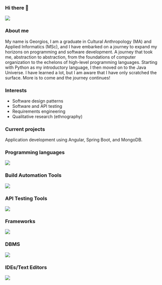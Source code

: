 ### Hi there 👋


<p>
  <a href="https://image.lexica.art/full_webp/3ccff4a8-fb6e-47e6-80a3-1e58211d7ec0">
    <img src="https://image.lexica.art/full_webp/3ccff4a8-fb6e-47e6-80a3-1e58211d7ec0" />
  </a>
</p>

### About me

My name is Georgios, I am a graduate in Cultural Anthropology (MA) and Applied Informatics (MSc), and I have embarked on a journey to expand my horizons on programming and software development. A journey that took me, abstraction to abstraction, from the foundations of computer organization to the echelons of high-level programming languages. Starting with Python as my introductory language, I then moved on to the Java Universe. I have learned a lot, but I am aware that I have only scratched the surface. More is to come and the journey continues!

### Interests

* Software design patterns
* Software and API testing
* Requirements engineering
* Qualitative research (ethnography)

### Current projects

Application development using Angular, Spring Boot, and MongoDB.

### Programming languages

<p>
  <a href="https://skillicons.dev">
    <img src="https://skillicons.dev/icons?i=java,javascript,python&theme=light" />
  </a>
</p>

### Build Automation Tools

<p>
  <a href="https://skillicons.dev">
    <img src="https://skillicons.dev/icons?i=gradle,maven&theme=light" />
  </a>
</p>

### API Testing Tools

<p>
  <a href="https://skillicons.dev">
    <img src="https://skillicons.dev/icons?i=postman" />
  </a>
</p>


### Frameworks

<p>
  <a href="https://skillicons.dev">
    <img src="https://skillicons.dev/icons?i=spring,bootstrap,angular&theme=light" />
  </a>
</p>

### DBMS

<p>
  <a href="https://skillicons.dev">
    <img src="https://skillicons.dev/icons?i=mysql,mongo&theme=light" />
  </a>
</p>

### IDEs/Text Editors

<p>
  <a href="https://skillicons.dev">
    <img src="https://skillicons.dev/icons?i=idea,eclipse,vscode&theme=light" />
  </a>
</p>

